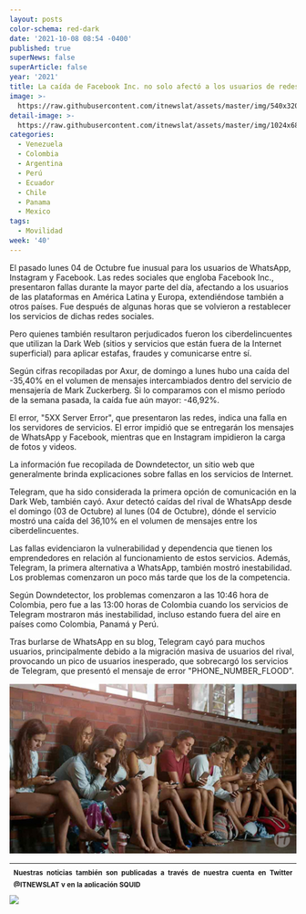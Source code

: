 ```yaml
---
layout: posts
color-schema: red-dark
date: '2021-10-08 08:54 -0400'
published: true
superNews: false
superArticle: false
year: '2021'
title: La caída de Facebook Inc. no solo afectó a los usuarios de redes sociales
image: >-
  https://raw.githubusercontent.com/itnewslat/assets/master/img/540x320/Jovenes-usando-celular-p.jpg
detail-image: >-
  https://raw.githubusercontent.com/itnewslat/assets/master/img/1024x680/Jovenes-usando-celular-g.jpg
categories:
  - Venezuela
  - Colombia
  - Argentina
  - Perú
  - Ecuador
  - Chile
  - Panama
  - Mexico
tags:
  - Movilidad
week: '40'
---
```

El pasado lunes 04 de Octubre fue inusual para los usuarios de WhatsApp, Instagram y Facebook. Las redes sociales que engloba Facebook Inc., presentaron fallas durante la mayor parte del día, afectando a los usuarios de las plataformas en América Latina y Europa, extendiéndose también a otros países. Fue después de algunas horas que se volvieron a restablecer  los servicios de dichas redes sociales.

Pero quienes también resultaron perjudicados fueron los ciberdelincuentes que utilizan la Dark Web (sitios y servicios que están fuera de la Internet superficial) para aplicar estafas, fraudes y comunicarse entre sí.

Según cifras recopiladas por Axur, de domingo a lunes hubo una caída del -35,40% en el volumen de mensajes intercambiados dentro del servicio de mensajería de Mark Zuckerberg. Si lo comparamos con el mismo período de la semana pasada, la caída fue aún mayor: -46,92%.

El error, "5XX Server Error", que presentaron las redes, indica una falla en los servidores de servicios. El error impidió que se entregarán los mensajes de WhatsApp y Facebook, mientras que en Instagram impidieron la carga de fotos y videos.

La información fue recopilada de Downdetector, un sitio web que generalmente brinda explicaciones sobre fallas en los servicios de Internet.

Telegram, que ha sido considerada la primera opción de comunicación en la Dark Web, también cayó. Axur detectó caídas del rival de WhatsApp desde el domingo (03 de Octubre) al lunes (04 de Octubre), dónde el servicio mostró una caída del 36,10% en el volumen de mensajes entre los ciberdelincuentes. 

Las fallas evidenciaron la vulnerabilidad y dependencia que tienen los emprendedores en relación al funcionamiento de estos servicios. Además, Telegram, la primera alternativa a WhatsApp, también mostró inestabilidad. Los problemas comenzaron un poco más tarde que los de la competencia.

Según Downdetector, los problemas comenzaron a las 10:46 hora de Colombia, pero fue a las 13:00 horas de Colombia cuando los servicios de Telegram mostraron más inestabilidad, incluso estando fuera del aire en países como Colombia, Panamá y Perú.

Tras burlarse de WhatsApp en su blog, Telegram cayó para muchos usuarios, principalmente debido a la migración masiva de usuarios del rival, provocando un pico de usuarios inesperado, que sobrecargó los servicios de Telegram, que presentó el mensaje de error "PHONE_NUMBER_FLOOD".

![](https://raw.githubusercontent.com/itnewslat/assets/master/img/540x320/Jovenes-usando-celular-p.jpg)

<table style="height: 42px;" width="569">
<tbody>
<tr>
<td style="text-align: justify;"><sub><strong>Nuestras noticias también son publicadas a través de nuestra cuenta en Twitter <a href="https://twitter.com/itnewslat?lang=es">@ITNEWSLAT</a> y en la aplicación <a href="https://squidapp.co/en/">SQUID</a></strong></sub></td>
</tr>
</tbody>
</table>

<img src="https://tracker.metricool.com/c3po.jpg?hash=56f88a41e39ab42c063cc51676587a04"/>